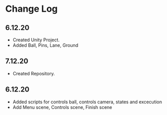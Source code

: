 # Change Log #

## 6.12.20 ##
   - Created Unity Project.
   - Added Ball, Pins, Lane, Ground

## 7.12.20 ##
   - Created Repository.
   
## 6.12.20 ##
   - Added scripts for controls ball, controls camera, states and excecution
   - Add Menu scene, Controls scene, Finish scene